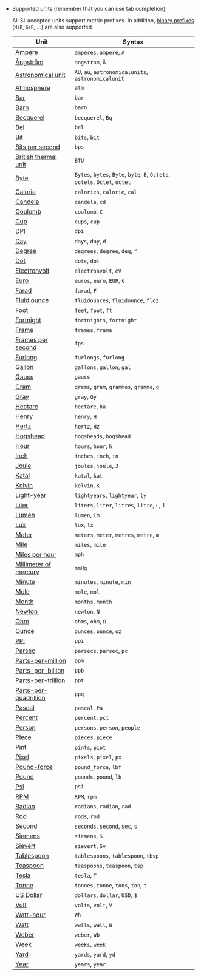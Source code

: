   - Supported units (remember that you can use tab completion).

    All SI-accepted units support metric prefixes.
    In addition, [binary prefixes](https://en.wikipedia.org/wiki/Binary_prefix) (`MiB`, `GiB`, ...)
    are also supported.

    | Unit | Syntax |
    | ---- | ------ |
    | [Ampere](https://en.wikipedia.org/wiki/Ampere) | `amperes`, `ampere`, `A` |
    | [Ångström](https://en.wikipedia.org/wiki/Ångström) | `angstrom`, `Å` |
    | [Astronomical unit](https://en.wikipedia.org/wiki/Astronomical_unit) | `AU`, `au`, `astronomicalunits`, `astronomicalunit` |
    | [Atmosphere](https://en.wikipedia.org/wiki/Atmosphere_(unit)) | `atm` |
    | [Bar](https://en.wikipedia.org/wiki/Bar_(unit)) | `bar` |
    | [Barn](https://en.wikipedia.org/wiki/Barn_(unit)) | `barn` |
    | [Becquerel](https://en.wikipedia.org/wiki/Becquerel) | `becquerel`, `Bq` |
    | [Bel](https://en.wikipedia.org/wiki/Decibel) | `bel` |
    | [Bit](https://en.wikipedia.org/wiki/Bit) | `bits`, `bit` |
    | [Bits per second](https://en.wikipedia.org/wiki/Data_rate_units) | `bps` |
    | [British thermal unit](https://en.wikipedia.org/wiki/British_thermal_unit) | `BTU` |
    | [Byte](https://en.wikipedia.org/wiki/Byte) | `Bytes`, `bytes`, `Byte`, `byte`, `B`, `Octets`, `octets`, `Octet`, `octet`|
    | [Calorie](https://en.wikipedia.org/wiki/Calorie) | `calories`, `calorie`, `cal` |
    | [Candela](https://en.wikipedia.org/wiki/Candela) | `candela`, `cd` |
    | [Coulomb](https://en.wikipedia.org/wiki/Coulomb) | `coulomb`, `C` |
    | [Cup](https://en.wikipedia.org/wiki/Cup_(unit)) | `cups`, `cup` |
    | [DPI](https://en.wikipedia.org/wiki/Dots_per_inch) | `dpi` |
    | [Day](https://en.wikipedia.org/wiki/Day) | `days`, `day`, `d` |
    | [Degree](https://en.wikipedia.org/wiki/Degree_(angle)) | `degrees`, `degree`, `deg`, `°` |
    | [Dot](https://en.wikipedia.org/wiki/Dots_per_inch) | `dots`, `dot` |
    | [Electronvolt](https://en.wikipedia.org/wiki/Electronvolt) | `electronvolt`, `eV` |
    | [Euro](https://en.wikipedia.org/wiki/Euro) | `euros`, `euro`, `EUR`, `€` |
    | [Farad](https://en.wikipedia.org/wiki/Farad) | `farad`, `F` |
    | [Fluid ounce](https://en.wikipedia.org/wiki/Fluid_ounce) | `fluidounces`, `fluidounce`, `floz` |
    | [Foot](https://en.wikipedia.org/wiki/Foot_(unit)) | `feet`, `foot`, `ft` |
    | [Fortnight](https://en.wikipedia.org/wiki/Fortnight) | `fortnights`, `fortnight` |
    | [Frame](https://en.wikipedia.org/wiki/Film_frame) | `frames`, `frame` |
    | [Frames per second](https://en.wikipedia.org/wiki/Frame_rate) | `fps` |
    | [Furlong](https://en.wikipedia.org/wiki/Furlong) | `furlongs`, `furlong` |
    | [Gallon](https://en.wikipedia.org/wiki/Gallon) | `gallons`, `gallon`, `gal` |
    | [Gauss](https://en.wikipedia.org/wiki/Gauss_(unit)) | `gauss` |
    | [Gram](https://en.wikipedia.org/wiki/Gram) | `grams`, `gram`, `grammes`, `gramme`, `g` |
    | [Gray](https://en.wikipedia.org/wiki/Gray_(unit)) | `gray`, `Gy` |
    | [Hectare](https://en.wikipedia.org/wiki/Hectare) | `hectare`, `ha` |
    | [Henry](https://en.wikipedia.org/wiki/Henry_(unit)) | `henry`, `H` |
    | [Hertz](https://en.wikipedia.org/wiki/Hertz) | `hertz`, `Hz` |
    | [Hogshead](https://en.wikipedia.org/wiki/Hogshead) | `hogsheads`, `hogshead` |
    | [Hour](https://en.wikipedia.org/wiki/Hour) | `hours`, `hour`, `h` |
    | [Inch](https://en.wikipedia.org/wiki/Inch) | `inches`, `inch`, `in` |
    | [Joule](https://en.wikipedia.org/wiki/Joule) | `joules`, `joule`, `J` |
    | [Katal](https://en.wikipedia.org/wiki/Katal) | `katal`, `kat` |
    | [Kelvin](https://en.wikipedia.org/wiki/Kelvin) | `kelvin`, `K` |
    | [Light-year](https://en.wikipedia.org/wiki/Light-year) | `lightyears`, `lightyear`, `ly` |
    | [Liter](https://en.wikipedia.org/wiki/Liter) | `liters`, `liter`, `litres`, `litre`, `L`, `l` |
    | [Lumen](https://en.wikipedia.org/wiki/Lumen_(unit)) | `lumen`, `lm` |
    | [Lux](https://en.wikipedia.org/wiki/Lux) | `lux`, `lx` |
    | [Meter](https://en.wikipedia.org/wiki/Meter) | `meters`, `meter`, `metres`, `metre`, `m` |
    | [Mile](https://en.wikipedia.org/wiki/Mile) | `miles`, `mile` |
    | [Miles per hour](https://en.wikipedia.org/wiki/Miles_per_hour) | `mph` |
    | [Millimeter of mercury](https://en.wikipedia.org/wiki/Millimeter_of_mercury) | `mmHg` |
    | [Minute](https://en.wikipedia.org/wiki/Minute) | `minutes`, `minute`, `min` |
    | [Mole](https://en.wikipedia.org/wiki/Mole_(unit)) | `mole`, `mol` |
    | [Month](https://en.wikipedia.org/wiki/Month) | `months`, `month` |
    | [Newton](https://en.wikipedia.org/wiki/Newton_(unit)) | `newton`, `N` |
    | [Ohm](https://en.wikipedia.org/wiki/Ohm) | `ohms`, `ohm`, `Ω` |
    | [Ounce](https://en.wikipedia.org/wiki/Ounce) | `ounces`, `ounce`, `oz` |
    | [PPI](https://en.wikipedia.org/wiki/Pixels_per_inch) | `ppi` |
    | [Parsec](https://en.wikipedia.org/wiki/Parsec) | `parsecs`, `parsec`, `pc` |
    | [Parts-per-million](https://en.wikipedia.org/wiki/Parts-per_notation) | `ppm` |
    | [Parts-per-billion](https://en.wikipedia.org/wiki/Parts-per_notation) | `ppb` |
    | [Parts-per-trillion](https://en.wikipedia.org/wiki/Parts-per_notation) | `ppt` |
    | [Parts-per-quadrillion](https://en.wikipedia.org/wiki/Parts-per_notation) | `ppq` |
    | [Pascal](https://en.wikipedia.org/wiki/Pascal_(unit)) | `pascal`, `Pa` |
    | [Percent](https://en.wikipedia.org/wiki/Parts-per_notation) | `percent`, `pct` |
    | [Person](https://en.wiktionary.org/wiki/person) | `persons`, `person`, `people` |
    | [Piece](https://en.wiktionary.org/wiki/piece) | `pieces`, `piece` |
    | [Pint](https://en.wikipedia.org/wiki/Pint) | `pints`, `pint` |
    | [Pixel](https://en.wikipedia.org/wiki/Pixel) | `pixels`, `pixel`, `px` |
    | [Pound-force](https://en.wikipedia.org/wiki/Pound_%28force%29) | `pound_force`, `lbf` |
    | [Pound](https://en.wikipedia.org/wiki/Pound_(mass)) | `pounds`, `pound`, `lb` |
    | [Psi](https://en.wikipedia.org/wiki/Pounds_per_square_inch) | `psi` |
    | [RPM](https://en.wikipedia.org/wiki/RPM) | `RPM`, `rpm` |
    | [Radian](https://en.wikipedia.org/wiki/Radian) | `radians`, `radian`, `rad` |
    | [Rod](https://en.wikipedia.org/wiki/Rod_(unit)) | `rods`, `rod` |
    | [Second](https://en.wikipedia.org/wiki/Second) | `seconds`, `second`, `sec`, `s` |
    | [Siemens](https://en.wikipedia.org/wiki/Siemens_(unit)) | `siemens`, `S` |
    | [Sievert](https://en.wikipedia.org/wiki/Sievert) | `sievert`, `Sv` |
    | [Tablespoon](https://en.wikipedia.org/wiki/Tablespoon) | `tablespoons`, `tablespoon`, `tbsp` |
    | [Teaspoon](https://en.wikipedia.org/wiki/Teaspoon) | `teaspoons`, `teaspoon`, `tsp` |
    | [Tesla](https://en.wikipedia.org/wiki/Tesla_(unit)) | `tesla`, `T` |
    | [Tonne](https://en.wikipedia.org/wiki/Tonne) | `tonnes`, `tonne`, `tons`, `ton`, `t` |
    | [US Dollar](https://en.wikipedia.org/wiki/USD) | `dollars`, `dollar`, `USD`, `$` |
    | [Volt](https://en.wikipedia.org/wiki/Volt) | `volts`, `volt`, `V` |
    | [Watt-hour](https://en.wikipedia.org/wiki/Kilowatt_hour) | `Wh` |
    | [Watt](https://en.wikipedia.org/wiki/Watt) | `watts`, `watt`, `W` |
    | [Weber](https://en.wikipedia.org/wiki/Weber_(unit)) | `weber`, `Wb` |
    | [Week](https://en.wikipedia.org/wiki/Week) | `weeks`, `week` |
    | [Yard](https://en.wikipedia.org/wiki/Yard) | `yards`, `yard`, `yd` |
    | [Year](https://en.wikipedia.org/wiki/Year) | `years`, `year` |
